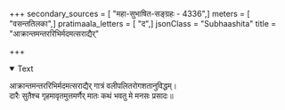 +++
secondary_sources = [ "महा-सुभाषित-सङ्ग्रहः - 4336",]
meters = [ "वसन्ततिलका",]
pratimaala_letters = [ "द",]
jsonClass = "Subhaashita"
title = "आक्रान्तमन्तररिभिर्मदमत्सराद्यैर्"

+++

<details open><summary>Text</summary>

आक्रान्तमन्तररिभिर्मदमत्सराद्यैर् गात्रं वलीपलितरोगशतानुविद्धम्।  
दारैः सुतैश्च गृहमावृतमुत्तमर्णैर् मातः कथं भवतु मे मनसः प्रसादः॥
</details>
